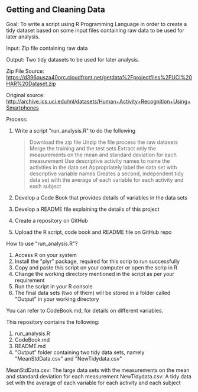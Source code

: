 ## Getting and Cleaning Data

Goal: To write a script using R Programming Language in order to create a tidy dataset 
based on some input files containing raw data to be used for later analysis.
      
Input: Zip file containing raw data

Output: Two tidy datasets to be used for later analysis.

Zip File Source:
https://d396qusza40orc.cloudfront.net/getdata%2Fprojectfiles%2FUCI%20HAR%20Dataset.zip

Original source: 
http://archive.ics.uci.edu/ml/datasets/Human+Activity+Recognition+Using+Smartphones

Process:
1. Write a script "run_analysis.R" to do the following
	> Download the zip file 
	> Unzip the file
	> process the raw datasets
	> Merge the training and the test sets
	> Extract only the measurements on the mean and standard deviation for each measurement
	> Use descriptive activity names to name the activities in the data set
	> Appropriately label the data set with descriptive variable names
	> Creates a second, independent tidy data set with the average of each variable for each activity and each subject

2. Develop a Code Book that provides details of variables in the data sets

3. Develop a README file explaining the details of this project

4. Create a repository on GitHub

3. Upload the R script, code book and README file on GitHub repo


How to use "run_analysis.R"?
1. Access R on your system
2. Install the "plyr" package, required for this scrip to run successfully
3. Copy and paste this script on your computer or open the scrip in R 
4. Change the working directory mentioned in the script as per your requirement
5. Run the script in your R console
6. The final data sets (two of them) will be stored in a folder called "Output"
   in your working directory

You can refer to CodeBook.md, for details on different variables. 


This repository contains the following:

1. run_analysis.R
2. CodeBook.md
3. README.md
4. "Output" folder containing two tidy data sets, namely "MeanStdData.csv" and "NewTidydata.csv"

MeanStdData.csv: The large data sets with the measurements on the mean and standard deviation for each measurement
NewTidydata.csv: A tidy data set with the average of each variable for each activity and each subject 
 


